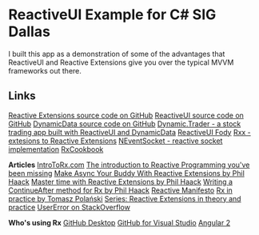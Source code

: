 # ReactiveUI Example for C# SIG Dallas

I built this app as a demonstration of some of the advantages that ReactiveUI and Reactive Extensions give you over the typical MVVM frameworks out there.

## Links

[Reactive Extensions source code on GitHub](https://github.com/Reactive-Extensions/Rx.NET)
[ReactiveUI source code on GitHub](https://github.com/reactiveui/reactiveui)
[DynamicData source code on GitHub](https://github.com/RolandPheasant/DynamicData)
[Dynamic.Trader - a stock trading app built with ReactiveUI and DynamicData](https://github.com/RolandPheasant/Dynamic.Trader)
[ReactiveUI Fody](https://github.com/kswoll/ReactiveUI.Fody)
[Rxx - extesions to Reactive Extensions](https://github.com/RxDave/Rxx)
[NEventSocket - reactive socket implementation](https://github.com/danbarua/NEventSocket)
[RxCookbook](https://github.com/LeeCampbell/RxCookbook)

**Articles**
[IntroToRx.com](http://www.introtorx.com)
[The introduction to Reactive Programming you've been missing](https://gist.github.com/staltz/868e7e9bc2a7b8c1f754)
[Make Async Your Buddy With Reactive Extensions by Phil Haack](http://haacked.com/archive/2012/04/09/reactive-extensions-sample.aspx/)
[Master time with Reactive Extensions by Phil Haack](http://haacked.com/archive/2014/03/10/master-time-with-reactive-extensions/)
[Writing a ContinueAfter method for Rx by Phil Haack](http://haacked.com/archive/2012/10/08/writing-a-continueafter-method-for-rx.aspx/)
[Reactive Manifesto](http://www.reactivemanifesto.org)
[Rx in practice by Tomasz Polański](http://futurice.com/blog/reactive-c-number-in-practice)
[Series: Reactive Extensions in theory and practice](http://blog.webrunners.de/series/reactive-extensions/)
[UserError on StackOverflow](http://stackoverflow.com/questions/13949710/reactiveui-exception-handling)

**Who's using Rx**
[GitHub Desktop](http://desktop.github.com)
[GitHub for Visual Studio](https://visualstudio.github.com)
[Angular 2](http://www.metaltoad.com/blog/angular-2-http-observables)
